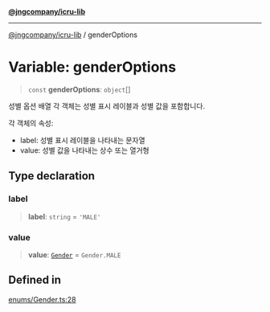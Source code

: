 [**@jngcompany/icru-lib**](../README.md)

***

[@jngcompany/icru-lib](../globals.md) / genderOptions

# Variable: genderOptions

> `const` **genderOptions**: `object`[]

성별 옵션 배열
각 객체는 성별 표시 레이블과 성별 값을 포함합니다.

각 객체의 속성:
- label: 성별 표시 레이블을 나타내는 문자열
- value: 성별 값을 나타내는 상수 또는 열거형

## Type declaration

### label

> **label**: `string` = `'MALE'`

### value

> **value**: [`Gender`](../enumerations/Gender.md) = `Gender.MALE`

## Defined in

[enums/Gender.ts:28](https://github.com/jngcompany/icru-lib/blob/b7449bcd797231bbdee859540a0491f84dffb672/src/enums/Gender.ts#L28)
